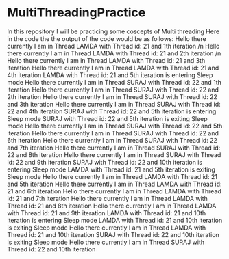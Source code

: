 # MultiThreadingPractice
In this repository I will be practicing some coscepts of Multi threading 
Here in the code the the output of the code would be as follows:
Hello there currently I am in Thread LAMDA with Thread id: 21 and 1th iteration /n
Hello there currently I am in Thread LAMDA with Thread id: 21 and 2th iteration /n
Hello there currently I am in Thread LAMDA with Thread id: 21 and 3th iteration
Hello there currently I am in Thread LAMDA with Thread id: 21 and 4th iteration
LAMDA with Thread id: 21 and 5th iteration is entering Sleep mode
Hello there currently I am in Thread SURAJ with Thread id: 22 and 1th iteration
Hello there currently I am in Thread SURAJ with Thread id: 22 and 2th iteration
Hello there currently I am in Thread SURAJ with Thread id: 22 and 3th iteration
Hello there currently I am in Thread SURAJ with Thread id: 22 and 4th iteration
SURAJ with Thread id: 22 and 5th iteration is entering Sleep mode
SURAJ with Thread id: 22 and 5th iteration is exiting Sleep mode
Hello there currently I am in Thread SURAJ with Thread id: 22 and 5th iteration
Hello there currently I am in Thread SURAJ with Thread id: 22 and 6th iteration
Hello there currently I am in Thread SURAJ with Thread id: 22 and 7th iteration
Hello there currently I am in Thread SURAJ with Thread id: 22 and 8th iteration
Hello there currently I am in Thread SURAJ with Thread id: 22 and 9th iteration
SURAJ with Thread id: 22 and 10th iteration is entering Sleep mode
LAMDA with Thread id: 21 and 5th iteration is exiting Sleep mode
Hello there currently I am in Thread LAMDA with Thread id: 21 and 5th iteration
Hello there currently I am in Thread LAMDA with Thread id: 21 and 6th iteration
Hello there currently I am in Thread LAMDA with Thread id: 21 and 7th iteration
Hello there currently I am in Thread LAMDA with Thread id: 21 and 8th iteration
Hello there currently I am in Thread LAMDA with Thread id: 21 and 9th iteration
LAMDA with Thread id: 21 and 10th iteration is entering Sleep mode
LAMDA with Thread id: 21 and 10th iteration is exiting Sleep mode
Hello there currently I am in Thread LAMDA with Thread id: 21 and 10th iteration
SURAJ with Thread id: 22 and 10th iteration is exiting Sleep mode
Hello there currently I am in Thread SURAJ with Thread id: 22 and 10th iteration
